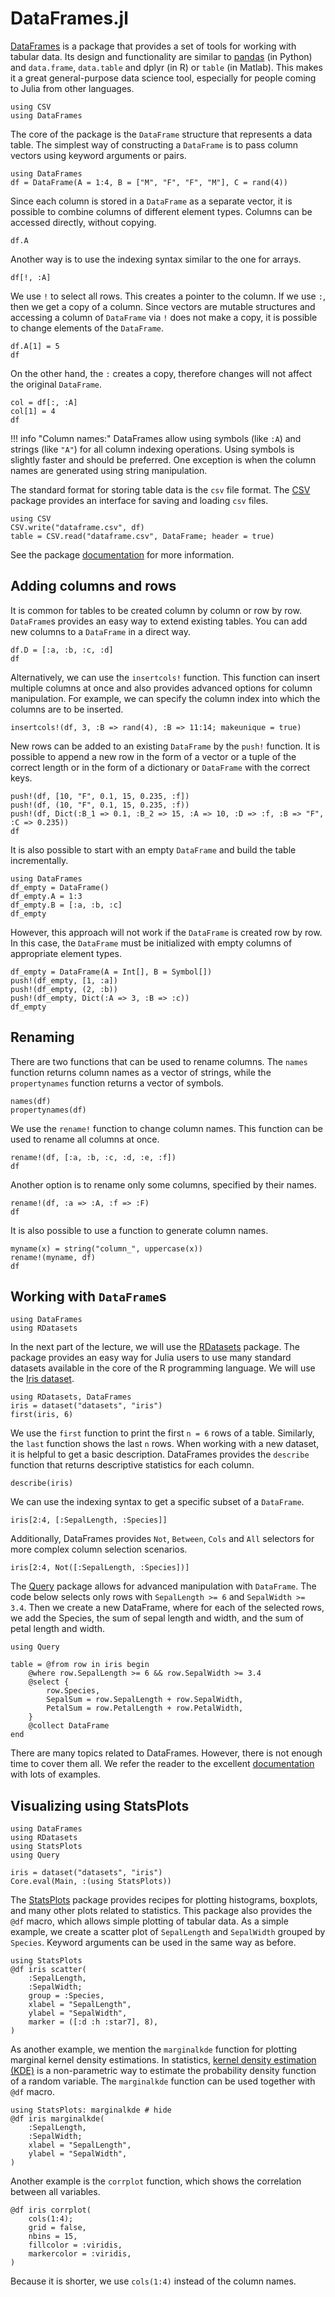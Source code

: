 # DataFrames.jl

[DataFrames](https://dataframes.juliadata.org/stable/) is a package that provides a set of tools for working with tabular data. Its design and functionality are similar to  [pandas](https://pandas.pydata.org/) (in Python) and `data.frame`, `data.table` and dplyr (in R) or `table` (in Matlab). This makes it a great general-purpose data science tool, especially for people coming to Julia from other languages.

```@setup dfbasics
using CSV
using DataFrames
```

The core of the package is the `DataFrame` structure that represents a data table. The simplest way of constructing a `DataFrame` is to pass column vectors using keyword arguments or pairs.

```@example dfbasics
using DataFrames
df = DataFrame(A = 1:4, B = ["M", "F", "F", "M"], C = rand(4))
```

Since each column is stored in a `DataFrame` as a separate vector, it is possible to combine columns of different element types. Columns can be accessed directly, without copying.

```@repl dfbasics
df.A
```

Another way is to use the indexing syntax similar to the one for arrays.

```@repl dfbasics
df[!, :A]
```

We use `!` to select all rows. This creates a pointer to the column. If we use `:`,  then we get a copy of a column. Since vectors are mutable structures and accessing a column of `DataFrame` via `!` does not make a copy, it is possible to change elements of the `DataFrame`.

```@example dfbasics
df.A[1] = 5
df
```

On the other hand, the `:` creates a copy, therefore changes will not affect the original `DataFrame`.

```@example dfbasics
col = df[:, :A]
col[1] = 4
df
```

!!! info "Column names:"
    DataFrames allow using symbols (like `:A`) and strings (like `"A"`) for all column indexing operations. Using symbols is slightly faster and should be preferred. One exception is when the column names are generated using string manipulation.

The standard format for storing table data is the `csv` file format. The [CSV](https://github.com/JuliaData/CSV.jl) package provides an interface for saving and loading `csv` files.

```@example dfbasics
using CSV
CSV.write("dataframe.csv", df)
table = CSV.read("dataframe.csv", DataFrame; header = true)
```

See the package [documentation](https://csv.juliadata.org/stable/) for more information.

## Adding columns and rows

It is common for tables to be created column by column or row by row. `DataFrame`s provides an easy way to extend existing tables. You can add new columns to a `DataFrame` in a direct way.

```@example dfbasics
df.D = [:a, :b, :c, :d]
df
```

Alternatively, we can use the `insertcols!` function. This function can insert multiple columns at once and also provides advanced options for column manipulation. For example, we can specify the column index into which the columns are to be inserted.

```@example dfbasics
insertcols!(df, 3, :B => rand(4), :B => 11:14; makeunique = true)
```

New rows can be added to an existing `DataFrame` by the `push!` function. It is possible to append a new row in the form of a vector or a tuple of the correct length or in the form of a dictionary or `DataFrame` with the correct keys.

```@example dfbasics
push!(df, [10, "F", 0.1, 15, 0.235, :f])
push!(df, (10, "F", 0.1, 15, 0.235, :f))
push!(df, Dict(:B_1 => 0.1, :B_2 => 15, :A => 10, :D => :f, :B => "F", :C => 0.235))
df
```

It is also possible to start with an empty `DataFrame` and build the table incrementally.

```@example dfbasics_empty
using DataFrames
df_empty = DataFrame()
df_empty.A = 1:3
df_empty.B = [:a, :b, :c]
df_empty
```

However, this approach will not work if the `DataFrame` is created row by row. In this case, the `DataFrame` must be initialized with empty columns of appropriate element types.

```@example dfbasics_empty
df_empty = DataFrame(A = Int[], B = Symbol[])
push!(df_empty, [1, :a])
push!(df_empty, (2, :b))
push!(df_empty, Dict(:A => 3, :B => :c))
df_empty
```

## Renaming

There are two functions that can be used to rename columns. The `names` function returns column names as a vector of strings, while the `propertynames` function returns a vector of symbols.

```@repl dfbasics
names(df)
propertynames(df)
```

We use the `rename!` function to change column names. This function can be used to rename all columns at once.

```@example dfbasics
rename!(df, [:a, :b, :c, :d, :e, :f])
df
```

Another option is to rename only some columns, specified by their names.

```@example dfbasics
rename!(df, :a => :A, :f => :F)
df
```

It is also possible to use a function to generate column names.

```@example dfbasics
myname(x) = string("column_", uppercase(x))
rename!(myname, df)
df
```

## Working with `DataFrame`s

```@setup dfwork
using DataFrames
using RDatasets
```

In the next part of the lecture, we will use the [RDatasets](https://github.com/JuliaStats/RDatasets.jl) package. The package provides an easy way for Julia users to use many standard datasets available in the core of the R programming language. We will use the [Iris dataset](https://en.wikipedia.org/wiki/Iris_flower_data_set).

```@example dfwork
using RDatasets, DataFrames
iris = dataset("datasets", "iris")
first(iris, 6)
```

We use the `first` function to print the first `n = 6` rows of a table. Similarly, the `last` function shows the last `n` rows. When working with a new dataset, it is helpful to get a basic description. DataFrames provides the `describe` function that returns descriptive statistics for each column.

```@example dfwork
describe(iris)
```

We can use the indexing syntax to get a specific subset of a `DataFrame`.

```@example dfwork
iris[2:4, [:SepalLength, :Species]]
```

Additionally, DataFrames provides `Not`, `Between`, `Cols` and `All` selectors for more complex column selection scenarios.

```@example dfwork
iris[2:4, Not([:SepalLength, :Species])]
```

The [Query](https://github.com/queryverse/Query.jl) package allows for advanced manipulation with `DataFrame`. The code below selects only rows with `SepalLength >= 6` and `SepalWidth >= 3.4`. Then we create a new DataFrame, where for each of the selected rows, we add the Species, the sum of sepal length and width, and the sum of petal length and width.

```@example dfwork
using Query

table = @from row in iris begin
    @where row.SepalLength >= 6 && row.SepalWidth >= 3.4
    @select {
        row.Species,
        SepalSum = row.SepalLength + row.SepalWidth,
        PetalSum = row.PetalLength + row.PetalWidth,
    }
    @collect DataFrame
end
```

There are many topics related to DataFrames. However, there is not enough time to cover them all. We refer the reader to the excellent [documentation](https://dataframes.juliadata.org/stable/) with lots of examples.


## Visualizing using StatsPlots

```@setup dfplots
using DataFrames
using RDatasets
using StatsPlots
using Query

iris = dataset("datasets", "iris")
Core.eval(Main, :(using StatsPlots))
```

The [StatsPlots](https://github.com/JuliaPlots/StatsPlots.jl) package provides recipes for plotting histograms, boxplots, and many other plots related to statistics. This package also provides the `@df` macro, which allows simple plotting of tabular data. As a simple example, we create a scatter plot of `SepalLength` and `SepalWidth` grouped by `Species`. Keyword arguments can be used in the same way as before.

```@example dfplots
using StatsPlots
@df iris scatter(
    :SepalLength,
    :SepalWidth;
    group = :Species,
    xlabel = "SepalLength",
    ylabel = "SepalWidth",
    marker = ([:d :h :star7], 8),
)
```

As another example, we mention the `marginalkde` function for plotting marginal kernel density estimations. In statistics, [kernel density estimation (KDE)](https://en.wikipedia.org/wiki/Kernel_density_estimation) is a non-parametric way to estimate the probability density function of a random variable. The `marginalkde` function can be used together with `@df` macro.

```@example dfplots
using StatsPlots: marginalkde # hide
@df iris marginalkde(
    :SepalLength,
    :SepalWidth;
    xlabel = "SepalLength",
    ylabel = "SepalWidth",
)
```

Another example is the `corrplot` function, which shows the correlation between all variables.

```@example dfplots
@df iris corrplot(
    cols(1:4);
    grid = false,
    nbins = 15,
    fillcolor = :viridis,
    markercolor = :viridis,
)
```

Because it is shorter, we use `cols(1:4)` instead of the column names.
